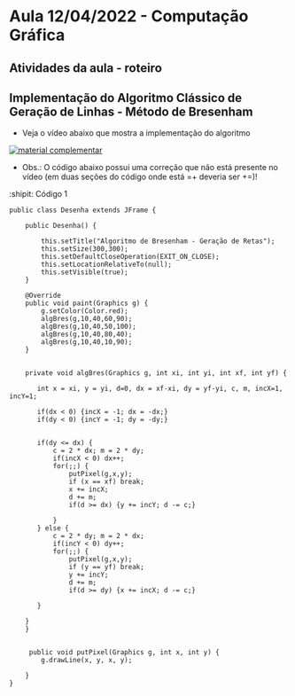 # Aula 12/04/2022 - Computação Gráfica
## Atividades da aula - roteiro

## Implementação do Algoritmo Clássico de Geração de Linhas - Método de Bresenham


- Veja o vídeo abaixo que mostra a implementação do algoritmo
 
[![material complementar](https://github.com/marcoswagner-commits/projetos_cg/blob/32af429f87070ccb22bcc95cce90002801565898/Capa_Aula3.png)](https://www.youtube.com/watch?v=C719hAhvCDw)


- Obs.: O código abaixo possui uma correção que não está presente no vídeo (em duas seções do código onde está =+ deveria ser +=)!

:shipit: Código 1
```
public class Desenha extends JFrame {

    public Desenha() {
        
        this.setTitle("Algoritmo de Bresenham - Geração de Retas");
        this.setSize(300,300);
        this.setDefaultCloseOperation(EXIT_ON_CLOSE);
        this.setLocationRelativeTo(null);
        this.setVisible(true);
    }
    
    @Override
    public void paint(Graphics g) {
        g.setColor(Color.red);
        algBres(g,10,40,60,90);
        algBres(g,10,40,50,100);
        algBres(g,10,40,80,40);
        algBres(g,10,40,10,90);
    }
       

    private void algBres(Graphics g, int xi, int yi, int xf, int yf) {
        
       int x = xi, y = yi, d=0, dx = xf-xi, dy = yf-yi, c, m, incX=1, incY=1;
       
       if(dx < 0) {incX = -1; dx = -dx;}
       if(dy < 0) {incY = -1; dy = -dy;}
       
       
       if(dy <= dx) {
           c = 2 * dx; m = 2 * dy;
           if(incX < 0) dx++;
           for(;;) {
               putPixel(g,x,y);
               if (x == xf) break;
               x += incX;
               d += m;
               if(d >= dx) {y += incY; d -= c;}

           }
       } else {
           c = 2 * dy; m = 2 * dx;
           if(incY < 0) dy++;
           for(;;) {
               putPixel(g,x,y);
               if (y == yf) break;
               y += incY;
               d += m;
               if(d >= dy) {x += incX; d -= c;}

       }
       
    }
    }
    
    
     public void putPixel(Graphics g, int x, int y) {
        g.drawLine(x, y, x, y);
        
    }
}
```
